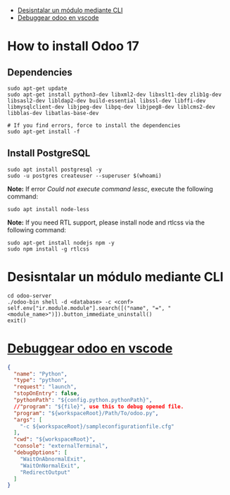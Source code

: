 <!-- TOC -->
* [Desisntalar un módulo mediante CLI](#desisntalar-un-módulo-mediante-cli)
* [Debuggear odoo en vscode](#debuggear-odoo-en-vscode)
<!-- TOC -->

# How to install Odoo 17
## Dependencies
```commandline
sudo apt-get update      
sudo apt-get install python3-dev libxml2-dev libxslt1-dev zlib1g-dev libsasl2-dev libldap2-dev build-essential libssl-dev libffi-dev libmysqlclient-dev libjpeg-dev libpq-dev libjpeg8-dev liblcms2-dev libblas-dev libatlas-base-dev

# If you find errors, force to install the dependencies
sudo apt-get install -f
```

## Install PostgreSQL
```commandline 
sudo apt install postgresql -y
sudo -u postgres createuser --superuser $(whoami)
```

**Note:** If error _Could not execute command lessc_, execute the following command:
```commandline
sudo apt install node-less
```

**Note:** If you need RTL support, please install node and rtlcss via the following command:

```commandline
sudo apt-get install nodejs npm -y
sudo npm install -g rtlcss
```

# Desisntalar un módulo mediante CLI

```commandline
cd odoo-server
./odoo-bin shell -d <database> -c <conf>
self.env["ir.module.module"].search([("name", "=", "<module_name>")]).button_immediate_uninstall()
exit()
```

# [Debuggear odoo en vscode](https://www.odoo.com/es_ES/forum/ayuda-1/visual-studio-code-debugging-problem-158333)

```json
{
  "name": "Python",
  "type": "python",
  "request": "launch",
  "stopOnEntry": false,
  "pythonPath": "${config.python.pythonPath}",
  //"program": "${file}", use this to debug opened file.
  "program": "${workspaceRoot}/Path/To/odoo.py",
  "args": [
    "-c ${workspaceRoot}/sampleconfigurationfile.cfg"
  ],
  "cwd": "${workspaceRoot}",
  "console": "externalTerminal",
  "debugOptions": [
    "WaitOnAbnormalExit",
    "WaitOnNormalExit",
    "RedirectOutput"
  ]
}
```